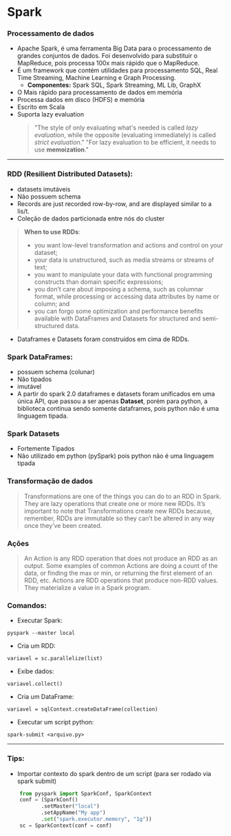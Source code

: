 # Spark
### **Processamento de dados**
- Apache Spark, é uma ferramenta Big Data para o processamento de grandes conjuntos de dados. Foi desenvolvido para substituir o MapReduce, pois processa 100x mais rápido que o MapReduce.
- É um framework que contém utilidades para processamento SQL, Real Time Streaming, Machine Learning e Graph Processing.
  - **Componentes:** Spark SQL, Spark Streaming, ML Lib, GraphX
- O Mais rápido para processamento de dados em memória
- Processa dados em disco (HDFS) e memória
- Escrito em Scala
- Suporta lazy evaluation
  > "The style of only evaluating what's needed is called *lazy evaluation*, while the opposite (evaluating immediately) is called *strict evaluation*."
  > "For lazy evaluation to be efficient, it needs to use **memoization**."

----

### **RDD** (Resilient Distributed Datasets):
  - datasets imutáveis
  - Não possuem schema
  - Records are just recorded row-by-row, and are displayed similar to a lis/t.
  - Coleção de dados particionada entre nós do cluster
  > **When to use RDDs**:
  > - you want low-level transformation and actions and control on your dataset;
  > - your data is unstructured, such as media streams or streams of text;
  > - you want to manipulate your data with functional programming constructs than domain specific expressions;
  > - you don’t care about imposing a schema, such as columnar format, while processing or accessing data attributes by name or column; and
  > - you can forgo some optimization and performance benefits available with DataFrames and Datasets for structured and semi-structured data.
  - Dataframes e Datasets foram construídos em cima de RDDs.

### **Spark DataFrames**:
  - possuem schema (colunar)
  - Não tipados
  - imutável
  - A partir do spark 2.0 dataframes e datasets foram unificados em uma única API, que passou a ser apenas **Dataset**, porém para python, a biblioteca continua sendo somente dataframes, pois python não é uma linguagem tipada. 

### **Spark Datasets**
  - Fortemente Tipados
  - Não utilizado em python (pySpark) pois python não é uma linguagem tipada

### Transformação de dados
  > Transformations are one of the things you can do to an RDD in Spark. They are lazy operations that create one or more new RDDs. It’s important to note that Transformations create new RDDs because, remember, RDDs are immutable so they can’t be altered in any way once they’ve been created.
### Ações
  > An Action is any RDD operation that does not produce an RDD as an output. Some examples of common Actions are doing a count of the data, or finding the max or min, or returning the first element of an RDD, etc.
  > Actions are RDD operations that produce non-RDD values. They materialize a value in a Spark program.


### **Comandos:**
- Executar Spark:
```
pyspark --master local
```
- Cria um RDD:
```
variavel = sc.parallelize(list)
```
- Exibe dados:
```
variavel.collect()
```
- Cria um DataFrame:
```
variavel = sqlContext.createDataFrame(collection)
```
- Executar um script python:
```
spark-submit <arquivo.py>
```
-----

### **Tips:**
- Importar contexto do spark dentro de um script (para ser rodado via spark submit)
```python
    from pyspark import SparkConf, SparkContext
    conf = (SparkConf()
           .setMaster("local")
           .setAppName("My app")
           .set("spark.executor.memory", "1g"))
    sc = SparkContext(conf = conf)
```